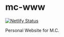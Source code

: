 # mc-www

[![Netlify Status](https://api.netlify.com/api/v1/badges/0e142e16-d740-4ee3-bc3f-e1f00d28d1e9/deploy-status)](https://app.netlify.com/sites/mcinotti/deploys)

Personal Website for M.C.
